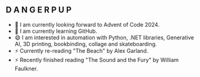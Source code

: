 ## D A N G E R  P U P

- 🔭 I am currently looking forward to Advent of Code 2024.
- 🌱 I am currently learning GitHub.
- 😄 I am interested in automation with Python, .NET libraries, Generative AI, 3D printing, bookbinding, collage and skateboarding.
- ⚡ Currently re-reading "The Beach" by Alex Garland.
- ⚡ Recently finished reading "The Sound and the Fury" by William Faulkner.

<!--
**DangerPup/DangerPup** is a ✨ _special_ ✨ repository because its `README.md` (this file) appears on your GitHub profile.

Here are some ideas to get you started:

- 🔭 I’m currently working on ...
- 🌱 I’m currently learning ...
- 👯 I’m looking to collaborate on ...
- 🤔 I’m looking for help with ...
- 💬 Ask me about ...
- 📫 How to reach me: ...
- 😄 Pronouns: ...
- ⚡ Fun fact: ...
-->
